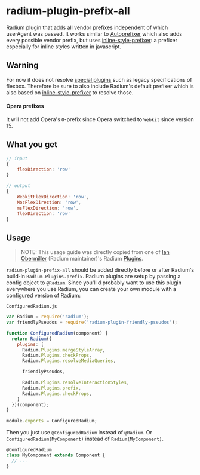 # radium-plugin-prefix-all
Radium plugin that adds all vendor prefixes independent of which userAgent was passed. It works similar to [Autoprefixer](https://github.com/postcss/autoprefixer) which also adds every possible vendor prefix, but uses [inline-style-prefixer](https://github.com/rofrischmann/inline-style-prefixer): a prefixer especially for inline styles written in javascript.

## Warning
For now it does not resolve [special plugins](https://github.com/rofrischmann/inline-style-prefixer#special-plugins) such as legacy specifications of flexbox. Therefore be sure to also include Radium's default prefixer which is also based on [inline-style-prefixer](https://github.com/rofrischmann/inline-style-prefixer)  to resolve those.

#### Opera prefixes
It will not add Opera's `O`-prefix since Opera switched to `Webkit` since version 15.

## What you get
```js
// input
{
	flexDirection: 'row'
}

// output
{
	WebkitFlexDirection: 'row',
	MozFlexDirection: 'row',
	msFlexDirection: 'row',
	flexDirection: 'row'
}
```

## Usage
> NOTE: This usage guide was directly copied from one of [Ian Obermiller](https://github.com/ianobermiller) (Radium maintainer)'s Radium [Plugins](https://github.com/ianobermiller/radium-plugin-validity-pseudos).

`radium-plugin-prefix-all` should be added directly before or after Radium's build-in  `Radium.Plugins.prefix`. Radium plugins are setup by passing a config object to `@Radium`. Since you'll d probably want to use this plugin everywhere you use Radium, you can create your own module with a configured version of Radium:

`ConfiguredRadium.js`

```js
var Radium = require('radium');
var friendlyPseudos = require('radium-plugin-friendly-pseudos');

function ConfiguredRadium(component) {
  return Radium({
    plugins: [
      Radium.Plugins.mergeStyleArray,
      Radium.Plugins.checkProps,
      Radium.Plugins.resolveMediaQueries,

      friendlyPseudos,

      Radium.Plugins.resolveInteractionStyles,
      Radium.Plugins.prefix,
      Radium.Plugins.checkProps,
    ]
  })(component);
}

module.exports = ConfiguredRadium;

```

Then you just use `@ConfiguredRadium` instead of `@Radium`. Or `ConfiguredRadium(MyComponent)` instead of `Radium(MyComponent)`.

```js
@ConfiguredRadium
class MyComponent extends Component {
  // ...
}
```
